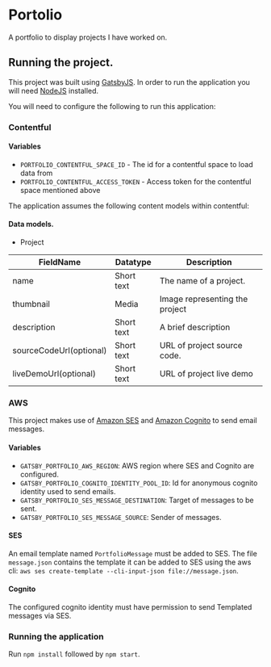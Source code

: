 # Portolio

A portfolio to display projects I have worked on.

## Running the project.

This project was built using [GatsbyJS](https://www.gatsbyjs.org/). In order to run the application you will need [NodeJS](https://nodejs.org/en/) installed.

You will need to configure the following to run this application:

### Contentful
#### Variables
* `PORTFOLIO_CONTENTFUL_SPACE_ID` - The id for a contentful space to load data from
* `PORTFOLIO_CONTENTFUL_ACCESS_TOKEN` - Access token for the contentful space mentioned above

The application assumes the following content models within contentful: 

#### Data models.
* Project

| FieldName  | Datatype | Description          |
|----------- |----------|----------------------|
| name|Short text|The name of a project.|
| thumbnail| Media|Image representing the project|
| description|Short text|A brief description|
| sourceCodeUrl(optional)| Short text | URL of project source code.|
| liveDemoUrl(optional)| Short text | URL of project live demo|


### AWS 

This project makes use of [Amazon SES](https://aws.amazon.com/ses/) and [Amazon Cognito](https://aws.amazon.com/cognito/) to send email messages.

#### Variables

* `GATSBY_PORTFOLIO_AWS_REGION`: AWS region where SES and Cognito are configured.
* `GATSBY_PORTFOLIO_COGNITO_IDENTITY_POOL_ID`: Id for anonymous cognito identity used to send emails.
* `GATSBY_PORTFOLIO_SES_MESSAGE_DESTINATION`: Target of messages to be sent.
* `GATSBY_PORTFOLIO_SES_MESSAGE_SOURCE`: Sender of messages.

#### SES

An email template named `PortfolioMessage` must be added to SES. The file `message.json` contains the template it can be added to SES using the aws cli:
`aws ses create-template --cli-input-json file://message.json`.

#### Cognito

The configured cognito identity must have permission to send Templated messages via SES.


### Running the application

Run `npm install` followed by `npm start`.
